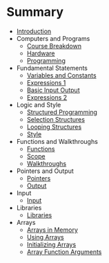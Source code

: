 # Summary

* [Introduction](README.md)
* Computers and Programs
   * [Course Breakdown](chapters/1/course_breakdown.md)
   * [Hardware](chapters/1/hardware.md)
   * [Programming](chapters/1/programming.md)
* Fundamental Statements
   * [Variables and Constants](chapters/2/variables_and_constants.md)
   * [Expressions 1](chapters/2/expressions_1.md)
   * [Basic Input Output](chapters/2/basic_input_output.md)
   * [Expressions 2](chapters/2/expressions_2.md)
* Logic and Style
    * [Structured Programming](chapters/3/structured_programming.md)
    * [Selection Structures](chapters/3/selection_structures.md)
    * [Looping Structures](chapters/3/looping_structures.md)
    * [Style](chapters/3/style.md)
* Functions and Walkthroughs
    * [Functions](chapters/4/functions.md)
    * [Scope](chapters/4/scope.md)
    * [Walkthroughs](chapters/4/walkthroughs.md)
* Pointers and Output
    * [Pointers](chapters/5/pointers.md)
    * [Output](chapters/5/output.md)
* Input
    * [Input](chapters/6/input.md)
* Libraries
    * [Libraries](chapters/7/libraries.md)
* Arrays
    * [Arrays in Memory](chapters/8/arrays_in_memory.md)
    * [Using Arrays](chapters/8/using_arrays.md)
    * [Initializing Arrays](chapters/8/initializing_arrays.md)
    * [Array Function Arguments](chapters/8/array_function_arguments.md)
